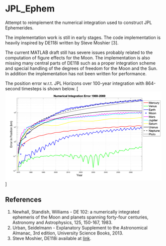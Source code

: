 # JPL_Ephem
Attempt to reimplement the numerical integration used to construct JPL Ephemerides.

The implementation work is still in early stages. The code implementation is heavily inspired by DE118i written by Steve Moshier [3].

The current MATLAB draft still has severe issues probably related to the computation of figure effects for the Moon. The implementation is also missing many central parts of DE118 such as a proper integration scheme and special handling of the degrees of freedom for the Moon and the Sun. In addition the implementation has not been written for performance.

The position error w.r.t. JPL Horizons over 100-year integration with 864-second timesteps is shown below.
[![Integration error](integration_error.png)]

## References
1. Newhall, Standish, Williams - DE 102: a numerically integrated ephemeris of the Moon and planets spanning forty-four centuries, Astronomy and Astrophysics, 125, 150-167, 1983.
2. Urban, Seidelmann - Explanatory Supplement to the Astronomical Almanac, 3rd edition, University Science Books, 2013.
3. Steve Moshier, DE118i available at [link](http://www.moshier.net/de118i-2.zip).
